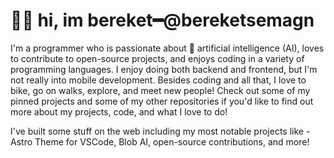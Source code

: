 <h1><b>👋🏽 hi, im bereket━@bereketsemagn</b></h1>

I'm a programmer who is passionate about 🤖 artificial intelligence (AI), loves to contribute to open-source projects, and enjoys coding in a variety of programming languages. I enjoy doing both backend and frontend, but I'm not really into mobile development. Besides coding and all that, I love to bike, go on walks, explore, and meet new people! Check out some of my pinned projects and some of my other repositories if you'd like to find out more about my projects, code, and what I love to do!

I've built some stuff on the web including my most notable projects like - Astro Theme for VSCode, Blob AI, open-source contributions, and more!
